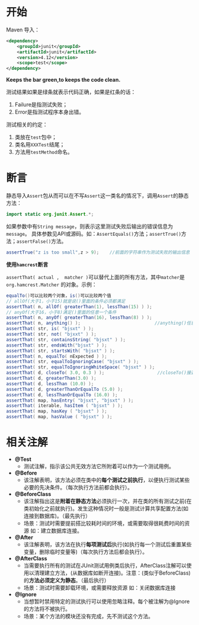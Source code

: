 # 开始

Maven 导入：

```xml
<dependency>
    <groupId>junit</groupId>
    <artifactId>junit</artifactId>
    <version>4.12</version>
    <scope>test</scope>
</dependency>
```

**Keeps the bar green,to keeps the code clean.** 

测试结果如果是绿条就表示代码正确，如果是红条的话：

1. Failure是指测试失败；
2. Error是指测试程序本身出错。



测试相关的约定：

1. 类放在`test`包中；
2. 类名用`XXXTest`结尾；
3. 方法用`testMethod`命名。



# 断言

静态导入`Assert`包从而可以在不写`Assert`这一类名的情况下，调用`Assert`的静态方法：

```java
import static org.junit.Assert.*;
```

 如果参数中有`String message`，则表示这里测试失败后输出的错误信息为 `message`。 具体参数见API或源码。如：`AssertEquals()`方法；`assertTrue()`方法；`assertFalse()`方法。 

```java
assertTrue("z is too small",z > 9);    //前面的字符串作为测试失败的输出信息
```



**使用`hamcrest`断言**

`assertThat( actual ,  matcher )`可以替代上面的所有方法，其中`matcher`是 `org.hamcrest.Matcher` 的对象。示例：

```java
equalTo()可以比较两个对象，is()可以比较两个值
// allOf(大于1，小于15)就是说()里面的条件必须都满足
assertThat( n, allOf( greaterThan(1), lessThan(15) ) ); 
// anyOf(大于16，小于8)满足()里面的任意一个条件
assertThat( n, anyOf( greaterThan(16), lessThan(8) ) );  
assertThat( n, anything() );                            //anything()任意
assertThat( str, is( "bjsxt" ) );
assertThat( str, not( "bjxxt" ) );
assertThat( str, containsString( "bjsxt" ) );
assertThat( str, endsWith("bjsxt" ) );
assertThat( str, startsWith( "bjsxt" ) );
assertThat( n, equalTo( nExpected ) );
assertThat( str, equalToIgnoringCase( "bjsxt" ) );
assertThat( str, equalToIgnoringWhiteSpace( "bjsxt" ) );
assertThat( d, closeTo( 3.0, 0.3 ) );                    //closeTo()接近3.0，误差不超过0.3
assertThat( d, greaterThan(3.0) );
assertThat( d, lessThan (10.0) );
assertThat( d, greaterThanOrEqualTo (5.0) );
assertThat( d, lessThanOrEqualTo (16.0) );
assertThat( map, hasEntry( "bjsxt", "bjsxt" ) );
assertThat( iterable, hasItem ( "bjsxt" ) );
assertThat( map, hasKey ( "bjsxt" ) );
assertThat( map, hasValue ( "bjsxt" ) );
```



# 相关注解

- **@Test** 
  - 测试注解，指示该公共无效方法它所附着可以作为一个测试用例。
- **@Before** 
  - 该注解表明，该方法必须在类中的**每个测试之前执行**，以便执行测试某些必要的先决条件。（每次执行方法前都会执行）。
- **@BeforeClass**
  - 该注解指出这是**附着在静态方法**必须执行一次，并在类的所有测试之前(在类初始化之前就执行)。发生这种情况时一般是测试计算共享配置方法(如连接到数据库)。（最先执行）
  - 场景：测试时需要提前搭比较耗时间的环境，或需要取得很耗费时间的资源 如：建立数据库连接。
- **@After**
  - 该注解表明，该方法在执行**每项测试后**执行(如执行每一个测试后重置某些变量，删除临时变量等)（每次执行方法后都会执行）。
- **@AfterClass** 
  - 当需要执行所有的测试在JUnit测试用例类后执行，AfterClass注解可以使用以清理建立方法，(从数据库如断开连接)。注意：(类似于BeforeClass)的**方法必须定义为静态**。（最后执行）
  - 场景：测试时需要卸载环境，或需要释放资源 如：关闭数据库连接 
- **@Ignore**
  - 当想暂时禁用特定的测试执行可以使用忽略注释。每个被注解为@Ignore的方法将不被执行。
  - 场景：某个方法的模块还没有完成，先不测试这个方法。

